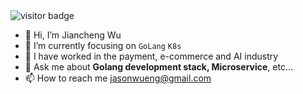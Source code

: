 <img src="https://visitor-badge.laobi.icu/badge?page_id=jcwiamcool.jcwiamcool" alt="visitor badge"/>

- 👋 Hi, I’m Jiancheng Wu
- 🤔 I’m currently focusing on `GoLang` `K8s`
- 💼 I have worked in the payment, e-commerce and AI industry
- 💬 Ask me about **Golang development stack, Microservice**, etc...
- 📫 How to reach me jasonwueng@gmail.com

<!---
jcwiamcool/jcwiamcool is a ✨ special ✨ repository because its `README.md` (this file) appears on your GitHub profile.
You can click the Preview link to take a look at your changes.
--->
